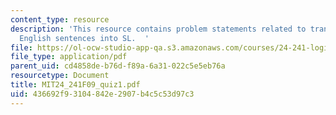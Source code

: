 ```yaml
---
content_type: resource
description: 'This resource contains problem statements related to translation of
  English sentences into SL.  '
file: https://ol-ocw-studio-app-qa.s3.amazonaws.com/courses/24-241-logic-i-fall-2009/436692f93104842e2907b4c5c53d97c3_MIT24_241F09_quiz1.pdf
file_type: application/pdf
parent_uid: cd4858de-b76d-f89a-6a31-022c5e5eb76a
resourcetype: Document
title: MIT24_241F09_quiz1.pdf
uid: 436692f9-3104-842e-2907-b4c5c53d97c3
---
```

